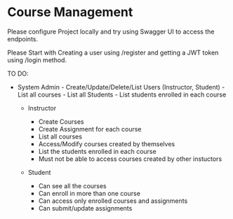# Course Management

Please configure Project locally and try using Swagger UI to access the endpoints.

Please Start with Creating a user using /register and getting a JWT token using /login method.



TO DO: 

- System Admin 
		- Create/Update/Delete/List Users (Instructor, Student)
		- List all courses
		- List all Students 
		- List students enrolled in each course

	- Instructor 
		- Create Courses
		- Create Assignment for each course
		- List all courses
		- Access/Modify courses created by themselves
		- List the students enrolled in each course
		- Must not be able to access courses created by other instuctors

	- Student
		- Can see all the courses 
		- Can enroll in more than one course 
		- Can access only enrolled courses and assignments
		- Can submit/update assignments 
